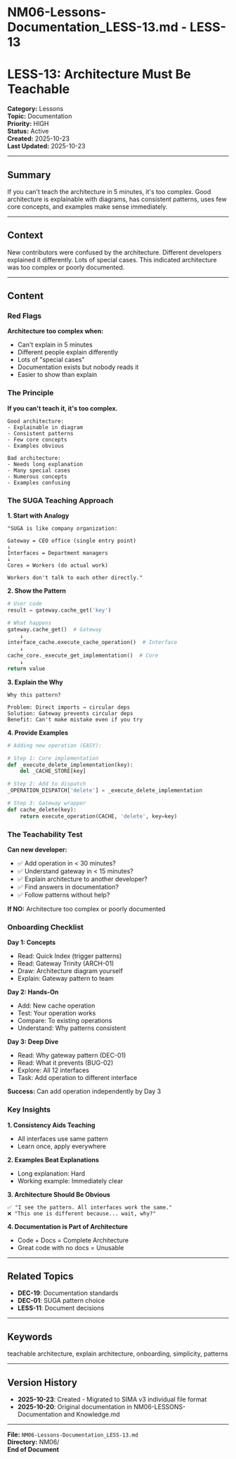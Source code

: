 # NM06-Lessons-Documentation_LESS-13.md - LESS-13

# LESS-13: Architecture Must Be Teachable

**Category:** Lessons  
**Topic:** Documentation  
**Priority:** HIGH  
**Status:** Active  
**Created:** 2025-10-23  
**Last Updated:** 2025-10-23

---

## Summary

If you can't teach the architecture in 5 minutes, it's too complex. Good architecture is explainable with diagrams, has consistent patterns, uses few core concepts, and examples make sense immediately.

---

## Context

New contributors were confused by the architecture. Different developers explained it differently. Lots of special cases. This indicated architecture was too complex or poorly documented.

---

## Content

### Red Flags

**Architecture too complex when:**
- Can't explain in 5 minutes
- Different people explain differently
- Lots of "special cases"
- Documentation exists but nobody reads it
- Easier to show than explain

### The Principle

**If you can't teach it, it's too complex.**

```
Good architecture:
- Explainable in diagram
- Consistent patterns
- Few core concepts
- Examples obvious

Bad architecture:
- Needs long explanation
- Many special cases
- Numerous concepts
- Examples confusing
```

### The SUGA Teaching Approach

**1. Start with Analogy**
```
"SUGA is like company organization:

Gateway = CEO office (single entry point)
↓
Interfaces = Department managers
↓
Cores = Workers (do actual work)

Workers don't talk to each other directly."
```

**2. Show the Pattern**
```python
# User code
result = gateway.cache_get('key')

# What happens
gateway.cache_get()  # Gateway
    ↓
interface_cache.execute_cache_operation()  # Interface
    ↓
cache_core._execute_get_implementation()  # Core
    ↓
return value
```

**3. Explain the Why**
```
Why this pattern?

Problem: Direct imports → circular deps
Solution: Gateway prevents circular deps
Benefit: Can't make mistake even if you try
```

**4. Provide Examples**
```python
# Adding new operation (EASY):

# Step 1: Core implementation
def _execute_delete_implementation(key):
    del _CACHE_STORE[key]

# Step 2: Add to dispatch
_OPERATION_DISPATCH['delete'] = _execute_delete_implementation

# Step 3: Gateway wrapper
def cache_delete(key):
    return execute_operation(CACHE, 'delete', key=key)
```

### The Teachability Test

**Can new developer:**
- ✅ Add operation in < 30 minutes?
- ✅ Understand gateway in < 15 minutes?
- ✅ Explain architecture to another developer?
- ✅ Find answers in documentation?
- ✅ Follow patterns without help?

**If NO:** Architecture too complex or poorly documented

### Onboarding Checklist

**Day 1: Concepts**
- Read: Quick Index (trigger patterns)
- Read: Gateway Trinity (ARCH-01)
- Draw: Architecture diagram yourself
- Explain: Gateway pattern to team

**Day 2: Hands-On**
- Add: New cache operation
- Test: Your operation works
- Compare: To existing operations
- Understand: Why patterns consistent

**Day 3: Deep Dive**
- Read: Why gateway pattern (DEC-01)
- Read: What it prevents (BUG-02)
- Explore: All 12 interfaces
- Task: Add operation to different interface

**Success:** Can add operation independently by Day 3

### Key Insights

**1. Consistency Aids Teaching**
- All interfaces use same pattern
- Learn once, apply everywhere

**2. Examples Beat Explanations**
- Long explanation: Hard
- Working example: Immediately clear

**3. Architecture Should Be Obvious**
```
✅ "I see the pattern. All interfaces work the same."
❌ "This one is different because... wait, why?"
```

**4. Documentation is Part of Architecture**
- Code + Docs = Complete Architecture
- Great code with no docs = Unusable

---

## Related Topics

- **DEC-19**: Documentation standards
- **DEC-01**: SUGA pattern choice
- **LESS-11**: Document decisions

---

## Keywords

teachable architecture, explain architecture, onboarding, simplicity, patterns

---

## Version History

- **2025-10-23**: Created - Migrated to SIMA v3 individual file format
- **2025-10-20**: Original documentation in NM06-LESSONS-Documentation and Knowledge.md

---

**File:** `NM06-Lessons-Documentation_LESS-13.md`  
**Directory:** NM06/  
**End of Document**
